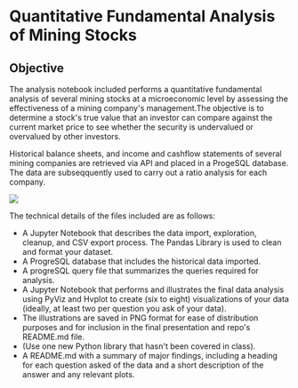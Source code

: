# Quantitative Fundamental Analysis of Mining Stocks
## Objective
The analysis notebook included performs a quantitative fundamental analysis of several mining stocks at a microeconomic level by assessing the effectiveness of a mining company's management.The objective is to determine a stock's true value that an investor can compare against the current market price to see whether the security is undervalued or overvalued by other investors.

Historical balance sheets, and income and cashflow statements of several mining companies are retrieved via API and placed in a ProgeSQL database. The data are subseqquently used to carry out a ratio analysis for each company.

![](https://cdn2.vectorstock.com/i/1000x1000/37/26/fundamental-analysis-stock-investment-analysis-vector-34553726.jpg)

The technical details of the files included are as follows:

* A Jupyter Notebook that describes the data import, exploration, cleanup, and CSV export process. The Pandas Library is used to clean and format your dataset.
* A ProgreSQL database that includes the historical data imported.
* A progreSQL query file that summarizes the queries required for analysis. 
* A Jupyter Notebook that performs and illustrates the final data analysis using PyViz and Hvplot to create (six to eight) visualizations of your data (ideally, at least two per question you ask of your data).
* The illustrations are saved in PNG format for ease of distribution purposes and for inclusion in the final presentation and repo's README.md file.
* (Use one new Python library that hasn't been covered in class).
* A README.md with a summary of major findings, including a heading for each question asked of the data and a short description of the answer and any relevant plots.

